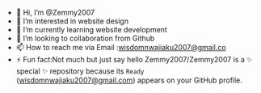 - 👋 Hi, I’m @Zemmy2007
- 👀 I’m interested in website design
- 🌱 I’m currently learning website development
- 💞️ I’m looking to collaboration from Github
- 📫 How to reach me via Email :wisdomnwajiaku2007@gmail.co
- ⚡ Fun fact:Not much but just say hello
Zemmy2007/Zemmy2007 is a ✨ special ✨ repository because its `Ready` (wisdomnwajiaku2007@gmail.com) appears on your GitHub profile.
